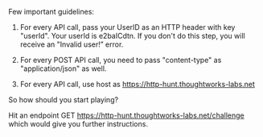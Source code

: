 Few important guidelines:

1. For every API call, pass your UserID as an HTTP header with key "userId". Your userId is e2baICdtn. If you don't do this step, you will receive an "Invalid user!” error.

2. For every POST API call, you need to pass "content-type" as "application/json" as well.

3. For every API call, use host as https://http-hunt.thoughtworks-labs.net

 

So how should you start playing?

Hit an endpoint GET https://http-hunt.thoughtworks-labs.net/challenge which would give you further instructions.

 
